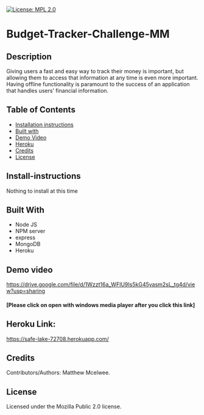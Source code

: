 [![License: MPL 2.0](https://img.shields.io/badge/License-MPL_2.0-brightgreen.svg)](https://opensource.org/licenses/MPL-2.0)
# Budget-Tracker-Challenge-MM

## Description
Giving users a fast and easy way to track their money is important, but allowing them to access that information at any time is even more important. Having offline functionality is paramount to the success of an application that handles users’ financial information.


## Table of Contents
* [Installation instructions ](#Installation-instructions)
* [Built with ](#built-with)
* [Demo Video](#demo-video)
* [Heroku](#heroku-link)
* [Credits](#Credits)
* [License](#License)



## Install-instructions
Nothing to install at this time

## Built With
* Node JS
* NPM server
* express
* MongoDB
* Heroku

## Demo video
https://drive.google.com/file/d/1Wzzt16a_WFIU9Is5kG45yasm2sL_tg4d/view?usp=sharing
#### [Please click on open with windows media player after you click this link]


## Heroku Link:
https://safe-lake-72708.herokuapp.com/


## Credits
Contributors/Authors:  Matthew Mcelwee. 

## License
Licensed under the Mozilla Public 2.0 license.
